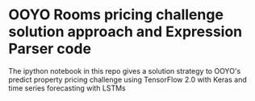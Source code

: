 # OOYO Rooms pricing challenge solution approach and Expression Parser code

The ipython notebook in this repo gives a solution strategy to OOYO's predict property pricing challenge using TensorFlow 2.0 with Keras and time series forecasting with LSTMs
